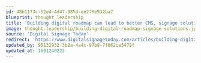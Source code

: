 ```yaml
---
id: 48b1173c-52e4-4d47-985d-ee278e932ba7
blueprint: thought_leadership
title: 'Building digital roadmap can lead to better CMS, signage solutions'
image: thought-leadership/building-digital-roadmap-signage-solutions.jpg
source: 'Digital Signage Today'
redirect: 'https://www.digitalsignagetoday.com/articles/building-digital-roadmap-can-lead-to-better-cms-signage-solutions/'
updated_by: 95132932-3b2a-4a4c-97b8-7f062ce5478f
updated_at: 1691240222
---
```

